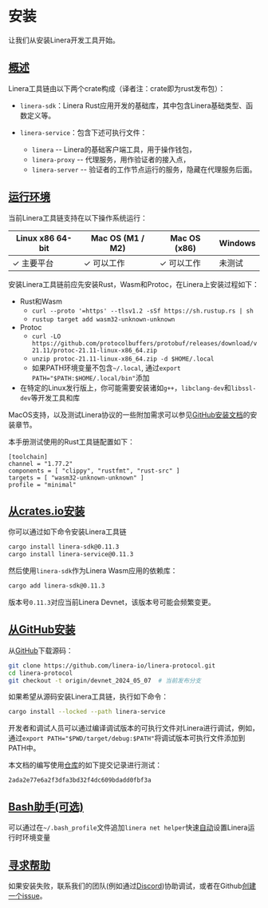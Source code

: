 # 安装

让我们从安装Linera开发工具开始。

## [概述](zh_CN/developers/getting_started/installation.md#概述)

Linera工具链由以下两个crate构成（译者注：crate即为rust发布包）：

- `linera-sdk`：Linera Rust应用开发的基础库，其中包含Linera基础类型、函数定义等。

- `linera-service`：包含下述可执行文件：
  - `linera` -- Linera的基础客户端工具，用于操作钱包，
  - `linera-proxy` -- 代理服务，用作验证者的接入点，
  - `linera-server` -- 验证者的工作节点运行的服务，隐藏在代理服务后面。

## [运行环境](zh_CN/developers/getting_started/installation.md#运行环境)

当前Linera工具链支持在以下操作系统运行：

| Linux x86 64-bit | Mac OS (M1 / M2) | Mac OS (x86) | Windows  |
| ---------------- | ---------------- | ------------ | -------- |
| ✓ 主要平台  | ✓ 可以工作        | ✓ 可以工作    | 未测试 |

安装Linera工具链前应先安装Rust，Wasm和Protoc，在Linera上安装过程如下：

- Rust和Wasm
  - `curl --proto '=https' --tlsv1.2 -sSf https://sh.rustup.rs | sh`
  - `rustup target add wasm32-unknown-unknown`
- Protoc
  - `curl -LO https://github.com/protocolbuffers/protobuf/releases/download/v21.11/protoc-21.11-linux-x86_64.zip`
  - `unzip protoc-21.11-linux-x86_64.zip -d $HOME/.local`
  - 如果PATH环境变量不包含`~/.local`, 通过`export PATH="$PATH:$HOME/.local/bin"`添加
- 在特定的Linux发行版上，你可能需要安装诸如`g++`，`libclang-dev`和`libssl-dev`等开发工具和库

MacOS支持，以及测试Linera协议的一些附加需求可以参见[GitHub安装文档](https://github.com/linera-io/linera-protocol/blob/main/INSTALL.md)的安装章节。

本手册测试使用的Rust工具链配置如下：

```text
[toolchain]
channel = "1.77.2"
components = [ "clippy", "rustfmt", "rust-src" ]
targets = [ "wasm32-unknown-unknown" ]
profile = "minimal"
```

## [从crates.io安装](zh_CN/developers/getting_started/installation.md#从cratesio安装)

你可以通过如下命令安装Linera工具链

```bash
cargo install linera-sdk@0.11.3
cargo install linera-service@0.11.3
```

然后使用`linera-sdk`作为Linera Wasm应用的依赖库：

```bash
cargo add linera-sdk@0.11.3
```

版本号`0.11.3`对应当前Linera Devnet，该版本号可能会频繁变更。

## [从GitHub安装](zh_CN/developers/getting_started/installation.md#从GitHub安装)
从[GitHub](https://github.com/linera-io/linera-protocol)下载源码：

```bash
git clone https://github.com/linera-io/linera-protocol.git
cd linera-protocol
git checkout -t origin/devnet_2024_05_07  # 当前发布分支
```

如果希望从源码安装Linera工具链，执行如下命令：

```bash
cargo install --locked --path linera-service
```

开发者和调试人员可以通过编译调试版本的可执行文件对Linera进行调试，例如，通过`export PATH="$PWD/target/debug:$PATH"`将调试版本可执行文件添加到PATH中。

本文档的编写使用[仓库](https://github.com/linera-io/linera-protocol)的如下提交记录进行测试：

```text
2ada2e77e6a2f3dfa3bd32f4dc609bdadd0fbf3a
```

## [Bash助手(可选)](zh_CN/developers/getting_started/installation.md#Bash助手(可选))

可以通过在`~/.bash_profile`文件追加`linera net helper`快速[自动](zh_CN/developers/core_concepts/wallets.md#Bash环境自动设置)设置Linera运行时环境变量

## [寻求帮助](zh_CN/developers/getting_started/installation.md#寻求帮助)

如果安装失败，联系我们的团队(例如通过[Discord](https://discord.gg/linera))协助调试，或者在Github[创建一个issue](https://github.com/linera-io/linera-protocol/issues/new)。
